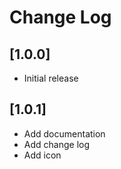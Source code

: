 # Change Log

## [1.0.0]

- Initial release

## [1.0.1]

- Add documentation
- Add change log
- Add icon
